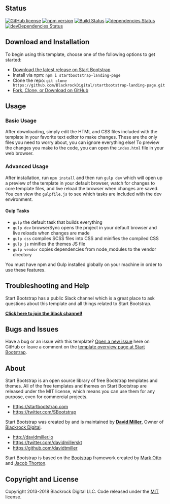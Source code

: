

## Status

[![GitHub license](https://img.shields.io/badge/license-MIT-blue.svg)](https://raw.githubusercontent.com/BlackrockDigital/startbootstrap-landing-page/master/LICENSE)
[![npm version](https://img.shields.io/npm/v/startbootstrap-landing-page.svg)](https://www.npmjs.com/package/startbootstrap-landing-page)
[![Build Status](https://travis-ci.org/BlackrockDigital/startbootstrap-landing-page.svg?branch=master)](https://travis-ci.org/BlackrockDigital/startbootstrap-landing-page)
[![dependencies Status](https://david-dm.org/BlackrockDigital/startbootstrap-landing-page/status.svg)](https://david-dm.org/BlackrockDigital/startbootstrap-landing-page)
[![devDependencies Status](https://david-dm.org/BlackrockDigital/startbootstrap-landing-page/dev-status.svg)](https://david-dm.org/BlackrockDigital/startbootstrap-landing-page?type=dev)

## Download and Installation

To begin using this template, choose one of the following options to get started:
* [Download the latest release on Start Bootstrap](https://startbootstrap.com/template-overviews/landing-page/)
* Install via npm: `npm i startbootstrap-landing-page`
* Clone the repo: `git clone https://github.com/BlackrockDigital/startbootstrap-landing-page.git`
* [Fork, Clone, or Download on GitHub](https://github.com/BlackrockDigital/startbootstrap-landing-page)

## Usage

### Basic Usage

After downloading, simply edit the HTML and CSS files included with the template in your favorite text editor to make changes. These are the only files you need to worry about, you can ignore everything else! To preview the changes you make to the code, you can open the `index.html` file in your web browser.

### Advanced Usage

After installation, run `npm install` and then run `gulp dev` which will open up a preview of the template in your default browser, watch for changes to core template files, and live reload the browser when changes are saved. You can view the `gulpfile.js` to see which tasks are included with the dev environment.

#### Gulp Tasks

- `gulp` the default task that builds everything
- `gulp dev` browserSync opens the project in your default browser and live reloads when changes are made
- `gulp css` compiles SCSS files into CSS and minifies the compiled CSS
- `gulp js` minifies the themes JS file
- `gulp vendor` copies dependencies from node_modules to the vendor directory

You must have npm and Gulp installed globally on your machine in order to use these features.

## Troubleshooting and Help

Start Bootstrap has a public Slack channel which is a great place to ask questions about this template and all things related to Start Bootstrap.

**[Click here to join the Slack channel!](https://startbootstrap-slack.herokuapp.com/)**

## Bugs and Issues

Have a bug or an issue with this template? [Open a new issue](https://github.com/BlackrockDigital/startbootstrap-landing-page/issues) here on GitHub or leave a comment on the [template overview page at Start Bootstrap](http://startbootstrap.com/template-overviews/landing-page/).

## About

Start Bootstrap is an open source library of free Bootstrap templates and themes. All of the free templates and themes on Start Bootstrap are released under the MIT license, which means you can use them for any purpose, even for commercial projects.

* https://startbootstrap.com
* https://twitter.com/SBootstrap

Start Bootstrap was created by and is maintained by **[David Miller](http://davidmiller.io/)**, Owner of [Blackrock Digital](http://blackrockdigital.io/).

* http://davidmiller.io
* https://twitter.com/davidmillerskt
* https://github.com/davidtmiller

Start Bootstrap is based on the [Bootstrap](http://getbootstrap.com/) framework created by [Mark Otto](https://twitter.com/mdo) and [Jacob Thorton](https://twitter.com/fat).

## Copyright and License

Copyright 2013-2018 Blackrock Digital LLC. Code released under the [MIT](https://github.com/BlackrockDigital/startbootstrap-landing-page/blob/gh-pages/LICENSE) license.
